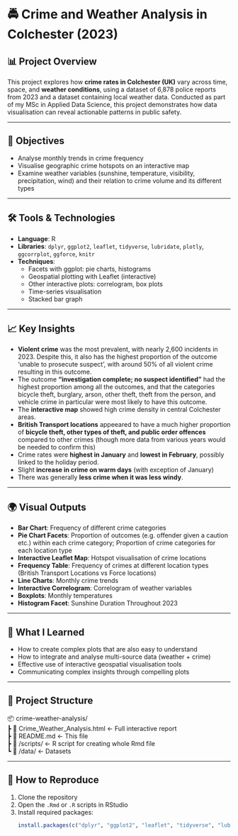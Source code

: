 # 🚔 Crime and Weather Analysis in Colchester (2023)

## 📊 Project Overview

This project explores how **crime rates in Colchester (UK)** vary across time, space, and **weather conditions**, using a dataset of 6,878 police reports from 2023 and a dataset containing local weather data. Conducted as part of my MSc in Applied Data Science, this project demonstrates how data visualisation can reveal actionable patterns in public safety.

---

## 🎯 Objectives

- Analyse monthly trends in crime frequency  
- Visualise geographic crime hotspots on an interactive map  
- Examine weather variables (sunshine, temperature, visibility, precipitation, wind) and their relation to crime volume and its different types 

---

## 🛠️ Tools & Technologies

- **Language**: R  
- **Libraries**: `dplyr`, `ggplot2`, `leaflet`, `tidyverse`, `lubridate`, `plotly`, `ggcorrplot`, `ggforce`, `knitr`  
- **Techniques**:  
  - Facets with ggplot: pie charts, histograms
  - Geospatial plotting with Leaflet (interactive)
  - Other interactive plots: correlogram, box plots  
  - Time-series visualisation
  - Stacked bar graph   

---

## 📈 Key Insights

- **Violent crime** was the most prevalent, with nearly 2,600 incidents in 2023. Despite this, it also has the highest proportion of the outcome ‘unable to prosecute suspect’, with around 50% of all violent crime resulting in this outcome.
-  The outcome **“investigation complete; no suspect identified”** had the highest proportion among all the outcomes, and that the categories bicycle theft, burglary, arson, other theft, theft from the person, and vehicle crime in particular were most likely to have this outcome.
- The **interactive map** showed high crime density in central Colchester areas.
- **British Transport locations** appeeared to have a much higher proportion of **bicycle theft, other types of theft, and public order offences** compared to other crimes (though more data from various years would be needed to confirm this)
- Crime rates were **highest in January** and **lowest in February**, possibly linked to the holiday period.
- Slight **increase in crime on warm days**  (with exception of January)
- There was generally **less crime when it was less windy**.

---

## 🌍 Visual Outputs

- **Bar Chart**: Frequency of different crime categories
- **Pie Chart Facets**: Proportion of outcomes (e.g. offender given a caution etc.) within each crime category; Proportion of crime categories for each location type
- **Interactive Leaflet Map**: Hotspot visualisation of crime locations
- **Frequency Table**: Frequency of crimes at different location types (British Transport Locations vs Force locations)
- **Line Charts**: Monthly crime trends
- **Interactive Correlogram**: Correlogram of weather variables
- **Boxplots**: Monthly temperatures
- **Histogram Facet**: Sunshine Duration Throughout 2023  


---

## 🧠 What I Learned

- How to create complex plots that are also easy to understand
- How to integrate and analyse multi-source data (weather + crime)  
- Effective use of interactive geospatial visualisation tools  
- Communicating complex insights through compelling plots

---

## 📁 Project Structure

📦 crime-weather-analysis/  
┣ 📄 Crime_Weather_Analysis.html ← Full interactive report  
┣ 📄 README.md ← This file  
┣ 📄 /scripts/ ← R script for creating whole Rmd file  
┗ 📁 /data/ ← Datasets  


---

## 🚀 How to Reproduce

1. Clone the repository  
2. Open the `.Rmd` or `.R` scripts in RStudio  
3. Install required packages:  
   ```R
   install.packages(c("dplyr", "ggplot2", "leaflet", "tidyverse", "lubridate", "plotly", "ggcorrplot", "ggforce", "knitr"))



